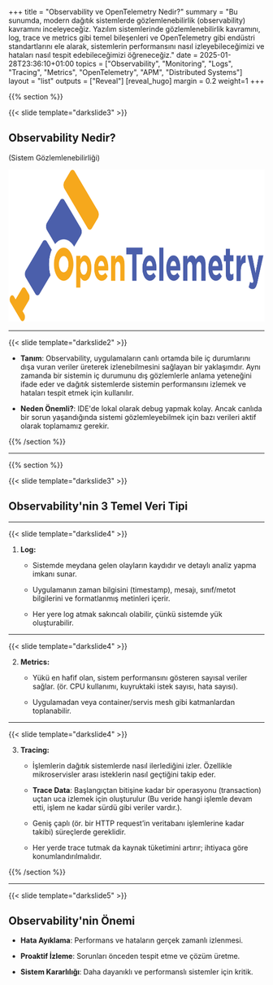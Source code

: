 +++
title = "Observability ve OpenTelemetry Nedir?"
summary = "Bu sunumda, modern dağıtık sistemlerde gözlemlenebilirlik (observability) kavramını inceleyeceğiz. Yazılım sistemlerinde gözlemlenebilirlik kavramını, log, trace ve metrics gibi temel bileşenleri ve OpenTelemetry gibi endüstri standartlarını ele alarak, sistemlerin performansını nasıl izleyebileceğimizi ve hataları nasıl tespit edebileceğimizi öğreneceğiz."
date = 2025-01-28T23:36:10+01:00
topics = ["Observability", "Monitoring", "Logs", "Tracing", "Metrics", "OpenTelemetry", "APM", "Distributed Systems"]
layout = "list"
outputs = ["Reveal"]
[reveal_hugo]
margin = 0.2
weight=1
+++

{{% section %}}

{{< slide template="darkslide3" >}}

## Observability Nedir?
(Sistem Gözlemlenebilirliği)
<br>

<img src="/images/series/opentelemetry/opentelemetry-logo.png" height="300" style="border: none;background-color: transparent;"/>

---

{{< slide template="darkslide2" >}}

- **Tanım**: Observability, uygulamaların canlı ortamda bile iç durumlarını dışa vuran veriler üreterek izlenebilmesini sağlayan bir yaklaşımdır. Aynı zamanda bir sistemin iç durumunu dış gözlemlerle anlama yeteneğini ifade eder ve dağıtık sistemlerde sistemin performansını izlemek ve hataları tespit etmek için kullanılır.

- **Neden Önemli?**: IDE'de lokal olarak debug yapmak kolay. Ancak canlıda bir sorun yaşandığında sistemi gözlemleyebilmek için bazı verileri aktif olarak toplamamız gerekir.

{{% /section %}}

---

{{% section %}}

{{< slide template="darkslide3" >}}

## Observability'nin 3 Temel Veri Tipi

---

{{< slide template="darkslide4" >}}

1. **Log:**

   -  Sistemde meydana gelen olayların kaydıdır ve detaylı analiz yapma imkanı sunar.

   - Uygulamanın zaman bilgisini (timestamp), mesajı, sınıf/metot bilgilerini ve formatlanmış metinleri içerir.

   - Her yere log atmak sakıncalı olabilir, çünkü sistemde yük oluşturabilir.

---

{{< slide template="darkslide4" >}}

2. **Metrics:**

   - Yükü en hafif olan, sistem performansını gösteren sayısal veriler sağlar. (ör. CPU kullanımı, kuyruktaki istek sayısı, hata sayısı).

   - Uygulamadan veya container/servis mesh gibi katmanlardan toplanabilir.

---

{{< slide template="darkslide4" >}}

3. **Tracing:**

   - İşlemlerin dağıtık sistemlerde nasıl ilerlediğini izler. Özellikle mikroservisler arası isteklerin nasıl geçtiğini takip eder.

   - **Trace Data**: Başlangıçtan bitişine kadar bir operasyonu (transaction) uçtan uca izlemek için oluşturulur (Bu veride hangi işlemle devam etti, işlem ne kadar sürdü gibi veriler vardır.).

   - Geniş çaplı (ör. bir HTTP request’in veritabanı işlemlerine kadar takibi) süreçlerde gereklidir.

   - Her yerde trace tutmak da kaynak tüketimini artırır; ihtiyaca göre konumlandırılmalıdır.

{{% /section %}}

---

{{< slide template="darkslide5" >}}

## Observability'nin Önemi

- **Hata Ayıklama**: Performans ve hataların gerçek zamanlı izlenmesi.

- **Proaktif İzleme**: Sorunları önceden tespit etme ve çözüm üretme.

- **Sistem Kararlılığı**: Daha dayanıklı ve performanslı sistemler için kritik.